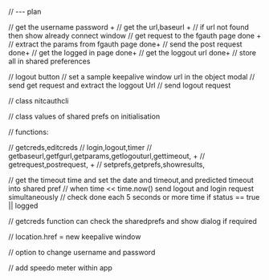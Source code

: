 // --- plan

// get the username password +
// get the url,baseurl  +
//     if url not found then show already connect window
// get request to the fgauth page  done +
// extract the params from fgauth page done+
// send the post request done+
// get the logged in page  done+
// get the loggout url done+
// store all in shared preferences 

// logout button 
//   set a sample keepalive window url in the object modal 
//   send get request and extract the loggout Url
//   send logout request


// class nitcauthcli

//   class values of shared prefs on initialisation

 
//   functions: 

//     getcreds,editcreds
//     login,logout,timer
//     getbaseurl,getfgurl,getparams,getlogouturl,gettimeout, + 
//     getrequest,postrequest, +
//     setprefs,getprefs,showresults,
  

//   get the timeout time and set the date and timeout,and predicted timeout into shared pref 
//   when time << time.now() send logout and login request  simultaneously
//   check done each 5 seconds or more time if status == true || logged

//   getcreds function can check the sharedprefs and show dialog if required


// location.href = new keepalive window


// option to change username and password

// add speedo meter within app